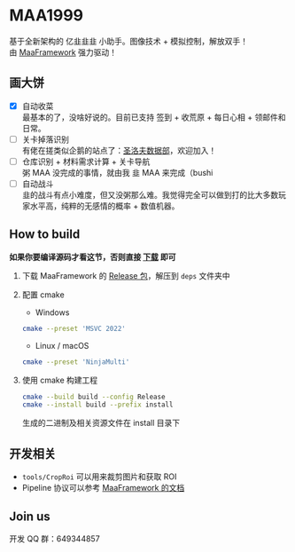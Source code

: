 # MAA1999

基于全新架构的 亿韭韭韭 小助手。图像技术 + 模拟控制，解放双手！  
由 [MaaFramework](https://github.com/MaaAssistantArknights/MaaFramework) 强力驱动！

## 画大饼

- [x] 自动收菜  
  最基本的了，没啥好说的。目前已支持 签到 + 收荒原 + 每日心相 + 领邮件和日常。
- [ ] 关卡掉落识别  
  有佬在搓类似企鹅的站点了：[圣洛夫数据部](https://github.com/St-Pavlov-Data-Department)，欢迎加入！
- [ ] 仓库识别 + 材料需求计算 + 关卡导航  
  粥 MAA 没完成的事情，就由我 韭 MAA 来完成（bushi
- [ ] 自动战斗  
  韭的战斗有点小难度，但又没粥那么难。我觉得完全可以做到打的比大多数玩家水平高，纯粹的无感情的概率 + 数值机器。

## How to build

**如果你要编译源码才看这节，否则直接 [下载](https://github.com/MaaAssistantArknights/MAA1999/releases) 即可**

1. 下载 MaaFramework 的 [Release 包](https://github.com/MaaAssistantArknights/MaaFramework/releases)，解压到 `deps` 文件夹中
2. 配置 cmake

    - Windows  

    ```bash
    cmake --preset 'MSVC 2022'
    ```

    - Linux / macOS

    ```bash
    cmake --preset 'NinjaMulti'
    ```

3. 使用 cmake 构建工程  

    ```bash
    cmake --build build --config Release
    cmake --install build --prefix install
    ```

    生成的二进制及相关资源文件在 install 目录下

## 开发相关

- `tools/CropRoi` 可以用来裁剪图片和获取 ROI
- Pipeline 协议可以参考 [MaaFramework 的文档](https://github.com/MaaAssistantArknights/MaaFramework/blob/main/docs/zh_cn/3.3-%E4%BB%BB%E5%8A%A1%E6%B5%81%E6%B0%B4%E7%BA%BF%E5%8D%8F%E8%AE%AE.md)

## Join us

开发 QQ 群：649344857
